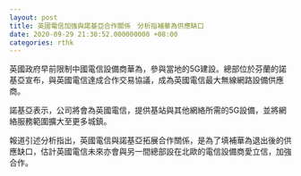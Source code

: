```yaml
---
layout: post
title: 英國電信加強與諾基亞合作關係　分析指補華為供應缺口
date: 2020-09-29 21:30:52.000000000 +08:00
categories: rthk
---
```


英國政府早前限制中國電信設備商華為，參與當地的5G建設。總部位於芬蘭的諾基亞宣布，與英國電信達成合作交易協議，成為英國電信最大無線網路設備供應商。

諾基亞表示，公司將會為英國電信，提供基站與其他網絡所需的5G設備，並將網絡服務範圍擴大至更多城鎮。

報道引述分析指出，英國電信與諾基亞拓展合作關係，是為了填補華為退出後的供應缺口，估計英國電信未來亦會與另一間總部設在北歐的電信設備商愛立信，加強合作。
